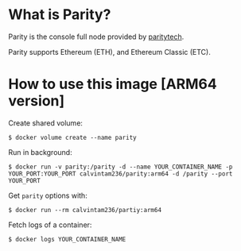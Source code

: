 # What is Parity?

Parity is the console full node provided by [paritytech](https://github.com/paritytech/parity).

Parity supports Ethereum (ETH), and Ethereum Classic (ETC).

# How to use this image [ARM64 version]

Create shared volume:

```console
$ docker volume create --name parity
```

Run in background:

```console
$ docker run -v parity:/parity -d --name YOUR_CONTAINER_NAME -p YOUR_PORT:YOUR_PORT calvintam236/parity:arm64 -d /parity --port YOUR_PORT
```

Get `parity` options with:

```console
$ docker run --rm calvintam236/partiy:arm64
```

Fetch logs of a container:

```console
$ docker logs YOUR_CONTAINER_NAME
```
